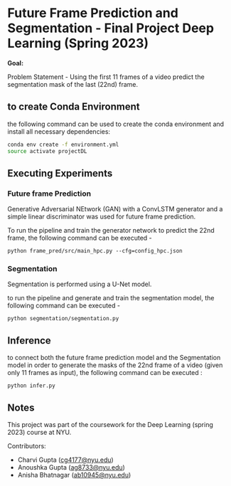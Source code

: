 # Future Frame Prediction and Segmentation - Final Project Deep Learning (Spring 2023)

**Goal:**

Problem Statement - Using the first 11 frames of a video predict the segmentation mask of the last (22nd) frame.

## to create Conda Environment 

the following command can be used to create the conda environment and install all necessary dependencies:
```bash
conda env create -f environment.yml
source activate projectDL
```

## Executing Experiments

### Future frame Prediction
Generative Adversarial NEtwork (GAN) with a ConvLSTM generator and a simple linear discriminator was used for future frame prediction.

To run the pipeline and train the generator network to predict the 22nd frame, the following command can be executed - 

```
python frame_pred/src/main_hpc.py --cfg=config_hpc.json
```

### Segmentation
Segmentation is performed using a U-Net model. 

to run the pipeline and generate and train the segmentation model, the following command can be executed -

```
python segmentation/segmentation.py
```
## Inference
to connect both the future frame prediction model and the Segmentation model in order to generate the masks of the 22nd frame of a video (given only 11 frames as input), the following command can be executed : 

```
python infer.py
```



## Notes

This project was part of the coursework for the Deep Learning (spring 2023) course at NYU.

Contributors:
* Charvi Gupta (cg4177@nyu.edu)
* Anoushka Gupta (ag8733@nyu.edu)
* Anisha Bhatnagar (ab10945@nyu.edu)
